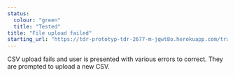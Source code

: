 ```yaml
---
status:
  colour: "green"
  title: "Tested"
title: "File upload failed"
starting_url: "https://tdr-prototyp-tdr-2677-m-jqwt8o.herokuapp.com/transfer-tasks/j/csv-upload-fail"
---
```


CSV upload fails and user is presented with various errors to correct. They are prompted to upload a new CSV.
